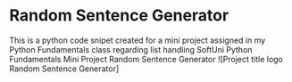 # Random Sentence Generator
This is a python code snipet created for a mini project assigned in my Python Fundamentals class regarding list handling
SoftUni Python Fundamentals Mini Project Random Sentence Generator
![Project title logo Random Sentence Generator]
